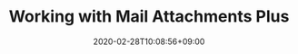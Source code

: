---
title: "Working with Mail Attachments Plus"
date: 2020-02-28T10:08:56+09:00
description: 
draft: false
collapsible: true
weight: 3
---